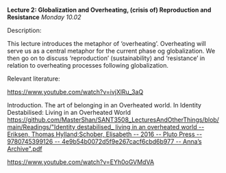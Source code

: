 **Lecture 2: Globalization and Overheating, (crisis of) Reproduction and Resistance**
*Monday 10.02*

Description:


This lecture introduces the metaphor of ‘overheating’. Overheating will serve us as a central metaphor for the current phase og globalization. We then go on to discuss ‘reproduction’ (sustainability) and ‘resistance’ in relation to overheating processes following globalization.


Relevant literature:

https://www.youtube.com/watch?v=ivjXlRu_3aQ 

Introduction. The art of belonging in an Overheated world. In Identity Destabilised: Living in an Overheated World [https://github.com/MasterShan/SANT3508_LecturesAndOtherThings/blob/main/Readings/"Identity destabilised_ living in an overheated world -- Eriksen, Thomas Hylland;Schober, Elisabeth -- 2016 -- Pluto Press -- 9780745399126 -- 4e9b54b0072d5f9e267cacf6cbd6b977 -- Anna’s Archive".pdf](Overheated_reading)

https://www.youtube.com/watch?v=EYh0oGVMdVA

